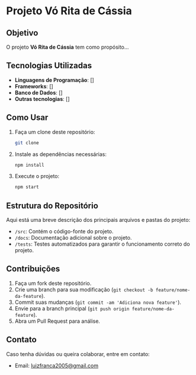 # Projeto Vó Rita de Cássia


## Objetivo

O projeto **Vó Rita de Cássia** tem como propósito...

## Tecnologias Utilizadas

- **Linguagens de Programação**: []
- **Frameworks**: []
- **Banco de Dados**: []
- **Outras tecnologias**: []

## Como Usar

1. Faça um clone deste repositório:

    ```bash
    git clone 
    ```

3. Instale as dependências necessárias:

    ```bash
    npm install

    ```

4. Execute o projeto:

    ```bash
    npm start

    ```

## Estrutura do Repositório

Aqui está uma breve descrição dos principais arquivos e pastas do projeto:

- `/src`: Contém o código-fonte do projeto.
- `/docs`: Documentação adicional sobre o projeto.
- `/tests`: Testes automatizados para garantir o funcionamento correto do projeto.

## Contribuições

1. Faça um fork deste repositório.
2. Crie uma branch para sua modificação (`git checkout -b feature/nome-da-feature`).
3. Commit suas mudanças (`git commit -am 'Adiciona nova feature'`).
4. Envie para a branch principal (`git push origin feature/nome-da-feature`).
5. Abra um Pull Request para análise.

## Contato

Caso tenha dúvidas ou queira colaborar, entre em contato:
- Email: luizfranca2005@gmail.com
